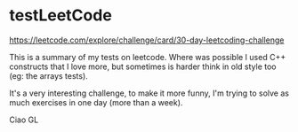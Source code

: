 # testLeetCode
https://leetcode.com/explore/challenge/card/30-day-leetcoding-challenge

This is a summary of my tests on leetcode.
Where was possible I used C++ constructs that I love more, 
but sometimes is harder think in old style too (eg: the arrays tests).

It's a very interesting challenge, 
to make it more funny, 
I'm trying to solve as much exercises in one day (more than a week).


Ciao
GL
